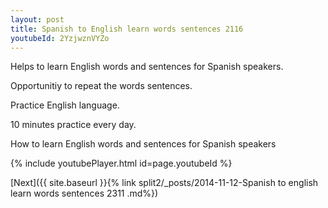 ```yaml
---
layout: post
title: Spanish to English learn words sentences 2116 
youtubeId: 2YzjwznVYZo
---
```

 
 
Helps to learn English words and sentences for Spanish speakers.

Opportunitiy to repeat the words sentences. 

Practice English language. 
 
10 minutes practice every day. 
 
How to learn English words and sentences for Spanish speakers 
 
{% include youtubePlayer.html id=page.youtubeId %}
 
 
[Next]({{ site.baseurl }}{% link  split2/_posts/2014-11-12-Spanish to english learn words sentences 2311 .md%})
 
